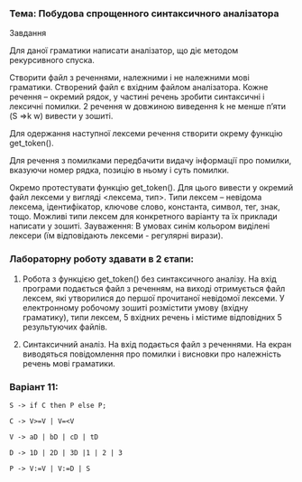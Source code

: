 ### Тема: Побудова спрощенного синтаксичного аналізатора

Завдання

Для даної граматики написати аналізатор, що діє методом рекурсивного спуска.

Створити файл з реченнями, належними і не належними мові граматики. Створений файл є вхідним файлом аналізатора. Кожне речення – окремий рядок, у частині речень зробити синтаксичні і лексичні помилки. 2 речення w довжиною виведення k не менше п’яти (S =>k w) вивести у зошиті.

Для одержання наступної лексеми речення створити окрему функцію get_token().

Для речення з помилками передбачити видачу інформації про помилки, вказуючи номер рядка, позицію в ньому і суть помилки.

Окремо протестувати функцію get_token(). Для цього вивести у окремий файл лексеми у вигляді <лексема, тип>. Типи лексем – невідома лексема, ідентифікатор, ключове слово, константа, символ, тег, знак, тощо. Можливі типи лексем для конкретного варіанту та їх приклади написати у зошиті.
Зауваження: В умовах синім кольором виділені лексери (їм відповідають лексеми - регулярні вирази).

### Лабораторну роботу здавати в 2 єтапи:

1.  Робота з функцією get_token() без синтаксичного аналізу. На вхід програми подається файл з реченням, на виході отримується файл лексем, які утворилися до першої прочитаної невідомої лексеми.
    У електронному робочому зошиті розмістити умову (вхідну граматику), типи лексем, 5 вхідних речень і містиме відповідних 5 результуючих файлів.

2.  Синтаксичний аналіз. На вхід подається файл з реченнями. На екран виводяться повідомлення про помилки і висновки про належність речень мові граматики.

### Варіант 11:

```
S -> if C then P else P;

C -> V>=V | V=<V

V -> aD | bD | cD | tD

D -> 1D | 2D | 3D |1 | 2 | 3

P -> V:=V | V:=D | S
```
